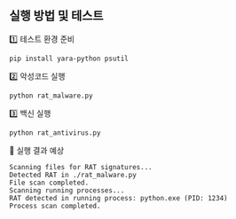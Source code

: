 ## 실행 방법 및 테스트

1️⃣ 테스트 환경 준비
```
pip install yara-python psutil
```

2️⃣ 악성코드 실행
```
python rat_malware.py
```

3️⃣ 백신 실행
```
python rat_antivirus.py
```

📌 실행 결과 예상<br>
```
Scanning files for RAT signatures...
Detected RAT in ./rat_malware.py
File scan completed.
Scanning running processes...
RAT detected in running process: python.exe (PID: 1234)
Process scan completed.
```
